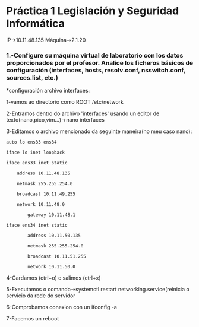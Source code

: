 # **Práctica 1 Legislación y Seguridad Informática**

IP->10.11.48.135
Máquina->2.1.20

### **1.-Configure su máquina virtual de laboratorio con los datos proporcionados por el profesor. Analice los ficheros básicos de configuración (interfaces, hosts, resolv.conf, nsswitch.conf, sources.list, etc.)**

*configuración archivo interfaces:

1-vamos ao directorio como ROOT /etc/network

2-Entramos dentro do archivo 'interfaces' usando un editor de texto(nano,pico,vim...)->nano interfaces

3-Editamos o archivo mencionado da seguinte maneira(no meu caso nano):

	auto lo ens33 ens34
 
	iface lo inet loopback
 
	iface ens33 inet static
 
  		address 10.11.48.135
    
  		netmask 255.255.254.0
    
   		broadcast 10.11.49.255
     
   		network 10.11.48.0
     
    		gateway 10.11.48.1
     
  	iface ens34 inet static
  
     		address 10.11.50.135
      
     		netmask 255.255.254.0
      
     		broadcast 10.11.51.255
      
     		network 10.11.50.0
      
4-Gardamos (ctrl+o) e salimos (ctrl+x)

5-Executamos o comando->systemctl restart networking.service(reinicia o servicio da rede do servidor

6-Comprobamos conexion con un ifconfig -a

7-Facemos un reboot



